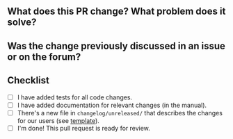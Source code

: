 <!--
Thank you very much for contributing code or documentation to restic! Please
fill out the following questions to make it easier for us to review your
changes.
-->

What does this PR change? What problem does it solve?
-----------------------------------------------------

<!--
Describe the changes and their purpose here, as detailed as needed.
-->

Was the change previously discussed in an issue or on the forum?
----------------------------------------------------------------

<!--
Link issues and relevant forum posts here.

If this PR resolves an issue on GitHub, use "Closes #1234" so that the issue
is closed automatically when this PR is merged.
-->

Checklist
---------

<!--
You do not need to check all the boxes below all at once. Feel free to take
your time and add more commits. If you're done and ready for review, please
check the last box. Enable a checkbox by replacing [ ] with [x].

Please always follow these steps:
- I have read the [contribution guidelines](https://github.com/restic/restic/blob/master/CONTRIBUTING.md#providing-patches).
- I have [enabled maintainer edits](https://help.github.com/en/github/collaborating-with-issues-and-pull-requests/allowing-changes-to-a-pull-request-branch-created-from-a-fork).
- I have run `gofmt` on the code in all commits.
- All commit messages are formatted in the same style as [the other commits in the repo](https://github.com/restic/restic/blob/master/CONTRIBUTING.md#git-commits).
-->

- [ ] I have added tests for all code changes.
- [ ] I have added documentation for relevant changes (in the manual).
- [ ] There's a new file in `changelog/unreleased/` that describes the changes for our users (see [template](https://github.com/restic/restic/blob/master/changelog/TEMPLATE)).
- [ ] I'm done! This pull request is ready for review.
